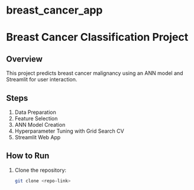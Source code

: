 # breast_cancer_app
# Breast Cancer Classification Project

## Overview
This project predicts breast cancer malignancy using an ANN model and Streamlit for user interaction.

## Steps
1. Data Preparation
2. Feature Selection
3. ANN Model Creation
4. Hyperparameter Tuning with Grid Search CV
5. Streamlit Web App

## How to Run
1. Clone the repository:
   ```bash
   git clone <repo-link>
